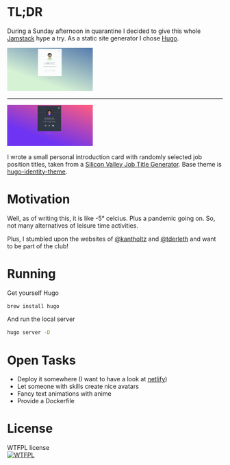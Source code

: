
# TL;DR
During a Sunday afternoon in quarantine I decided to give this whole
[Jamstack](https://jamstack.org/) hype a try. As a static site generator
I chose [Hugo](https://gohugo.io/).

<img src="./docs/readme.png" alt="drawing" style="width:200px;"/>

***    

<img src="./docs/readme-night.png" alt="drawing" style="width:200px;"/>

I wrote a small personal introduction card with randomly
selected job position titles, taken from a [Silicon Valley
Job Title Generator](https://siliconvalleyjobtitlegenerator.tumblr.com/).
Base theme is [hugo-identity-theme](https://themes.gohugo.io/hugo-identity-theme/). 

# Motivation
Well, as of writing this, it is like -5° celcius. Plus a pandemic going on.
So, not many alternatives of leisure time activities.

Plus, I stumbled upon the websites of [@kantholtz](https://kantholtz.de/) and [@tderleth](https://thomasderleth.de/) and want to be part of the club!

# Running
Get yourself Hugo
```bash
brew install hugo
```
And run the local server

```bash
hugo server -D
```

# Open Tasks
* Deploy it somewhere (I want to have a look at [netlify](https://www.netlify.com/))
* Let someone with skills create nice avatars 
* Fancy text animations with anime
* Provide a Dockerfile

# License
WTFPL license <br>
<a href="http://www.wtfpl.net/"><img
       src="http://www.wtfpl.net/wp-content/uploads/2012/12/wtfpl-badge-4.png"
       width="160" height="30" alt="WTFPL" /></a>